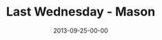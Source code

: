 ---
layout: message
category: message
series: "#culture"
title: "Last Wednesday - Mason"
date: 2013-09-25-00-00
message_id: 825
audio: "http://s3.amazonaws.com/crossroads-media/message/audio/092513_lw_mason.mp3"
audio-duration: "38:55"
explicit: false
---